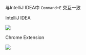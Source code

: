 与IntelliJ IDEA中 `Command+E` 交互一致

IntelliJ IDEA

![](https://s3plus.meituan.net/v1/mss_78d1aa5426c546bfa023ca0cacfa2cd1/distribute/9d3e3f34-b757-4790-a576-b6058417984e_1553329049690)


Chrome Extension

![](https://s3plus.meituan.net/v1/mss_78d1aa5426c546bfa023ca0cacfa2cd1/distribute/b46dd9d3-e271-4333-a3a3-215d8cdde67d_1553329174345)
